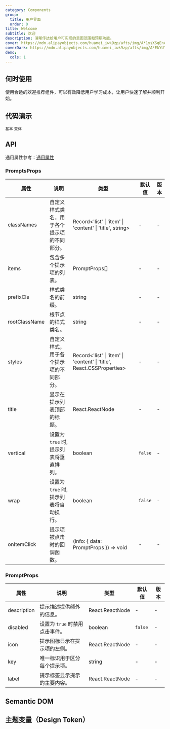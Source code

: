 ```yaml
---
category: Components
group:
  title: 用户界面
  order: 0
title: Welcome
subtitle: 欢迎
description: 清晰传达给用户可实现的意图范围和预期功能。
cover: https://mdn.alipayobjects.com/huamei_iwk9zp/afts/img/A*1ysXSqEnAckAAAAAAAAAAAAADgCCAQ/original
coverDark: https://mdn.alipayobjects.com/huamei_iwk9zp/afts/img/A*EkYUTotf-eYAAAAAAAAAAAAADgCCAQ/original
demo:
  cols: 1
---
```


## 何时使用

使用合适的欢迎推荐组件，可以有效降低用户学习成本，让用户快速了解并顺利开始。

## 代码演示

<!-- prettier-ignore -->
<code src="./demo/basic.tsx">基本</code>
<code src="./demo/variant.tsx">变体</code>

## API

通用属性参考：[通用属性](/docs/react/common-props)

### PromptsProps

| 属性 | 说明 | 类型 | 默认值 | 版本 |
| --- | --- | --- | --- | --- |
| classNames | 自定义样式类名，用于各个提示项的不同部分。 | Record<'list' \| 'item' \| 'content' \| 'title', string> | - | - |
| items | 包含多个提示项的列表。 | PromptProps[] | - | - |
| prefixCls | 样式类名的前缀。 | string | - | - |
| rootClassName | 根节点的样式类名。 | string | - | - |
| styles | 自定义样式，用于各个提示项的不同部分。 | Record<'list' \| 'item' \| 'content' \| 'title', React.CSSProperties> | - | - |
| title | 显示在提示列表顶部的标题。 | React.ReactNode | - | - |
| vertical | 设置为 `true` 时, 提示列表将垂直排列。 | boolean | `false` | - |
| wrap | 设置为 `true` 时, 提示列表将自动换行。 | boolean | `false` | - |
| onItemClick | 提示项被点击时的回调函数。 | (info: { data: PromptProps }) => void | - | - |

### PromptProps

| 属性        | 说明                           | 类型            | 默认值  | 版本 |
| ----------- | ------------------------------ | --------------- | ------- | ---- |
| description | 提示描述提供额外的信息。       | React.ReactNode | -       | -    |
| disabled    | 设置为 `true` 时禁用点击事件。 | boolean         | `false` | -    |
| icon        | 提示图标显示在提示项的左侧。   | React.ReactNode | -       | -    |
| key         | 唯一标识用于区分每个提示项。   | string          | -       | -    |
| label       | 提示标签显示提示的主要内容。   | React.ReactNode | -       | -    |

## Semantic DOM

<code src="./demo/_semantic.tsx" simplify="true"></code>

## 主题变量（Design Token）

<ComponentTokenTable component="Prompts"></ComponentTokenTable>
